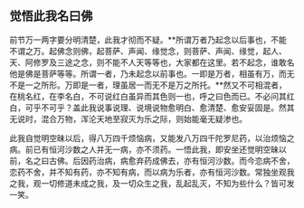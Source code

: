 ## 觉悟此我名曰佛

前节万一两字要分明清楚，此我才彻而不疑。**所谓万者乃起念以后事也，不能不谓之万。起佛念则佛，起菩萨、声闻、缘觉念，则菩萨、声闻、缘觉，起人、天、阿修罗及三途之念，则不能不人天等等也，大家都在这里。若不起念，谁敢名他是佛是菩萨等等。所谓一者，乃未起念以前事也。一即是万者，相虽有万，而无不是一之所形。万即是一者，理虽居一而无不是万之所托。**然又不可相混者，在桃名红，在李名白，不可说红白虽异而其色则一也，呼之曰色而已。不必问其红白，可乎不可乎？盖此我说事说理、说境说物愈明白、愈清楚、愈安妥固是。然其无说时，混合万物，浑沦天地至寂灭为乐之际，则始能毫无疑渗也。

此我自觉明空昧以后，得八万四千烦恼病，又能发八万四千陀罗尼药，以治烦恼之病。前已有恒河沙数之人并无一病，亦不须药。一悟此我，即安坐还觉明空昧以前，名之曰古佛。后因药治病，病愈弃药成佛去，亦有恒河沙数。而今恋病不舍，恋药不舍，并不知有药，亦不知有病，而以病为乐者，亦有恒河沙数。常独坐观我之我，观一切修道未成之我，及一切众生之我，乱起乱灭，不知为些什么？皆可发一笑。
